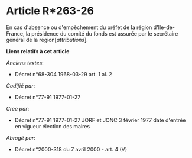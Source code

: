 # Article R*263-26

En cas d'absence ou d'empêchement du préfet de la région d'Ile-de-France, la présidence du comité du fonds est assurée par le
secrétaire général de la région[*attributions*].

**Liens relatifs à cet article**

_Anciens textes_:

  - Décret n°68-304 1968-03-29 art. 1 al. 2

_Codifié par_:

  - Décret n°77-91 1977-01-27

_Créé par_:

  - Décret n°77-91 1977-01-27 JORF et JONC 3 février 1977 date d'entrée en vigueur élection des maires

_Abrogé par_:

  - Décret n°2000-318 du 7 avril 2000 - art. 4 (V)

